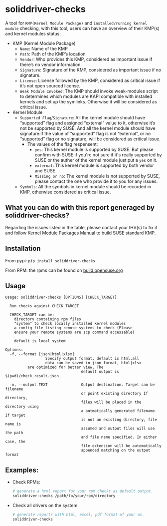 # soliddriver-checks

A tool for ```KMP(Kernel Module Package)``` and ```installed/running kernel module``` checking, with this tool, users can have an overview of their KMP(s) and kernel modules status:

- KMP (Kernel Module Package)
  - ```Name```: Name of the KMP </br>
  - ```Path```: Path of the KMP’s location </br>
  - ```Vendor```: Who provides this KMP, considered as important issue if there’s no vendor information. </br>
  - ```Signature```: Signature of the KMP, considered as important issue if no signature. </br>
  - ```License```: License followed by the KMP, considered as critical issue if it’s not open sourced license. </br>
  - ```Weak Module Invoked```: The KMP should invoke weak-modules script to determines which modules are KAPI compatible with installed kernels and set up the symlinks. Otherwise it will be considered as critical issue. </br>
- Kernel Module
  - ```Supported Flag```/```Signature```: All the kernel module should have “supported” flag and assigned “external” value to it, otherwise it’s not be supported by SUSE. And all the kernel module should have signature.If the value of “supported” flag is not “external”, or no “supported” flag or no signature, will be considered as critical issue.  </br>
    - The values of the flag respensent:
      - ```yes```: This kernel module is supported by SUSE. But please confirm with SUSE if you're not sure if it's really supported by SUSE or the auther of the kernel module just put a ```yes``` on it.
      - ```external```: This kernel module is supported by both vendor and SUSE.
      - ```Missing or no```: The kernel module is not supported by SUSE, please contact the one who provide it to you for any issues. </br>
  - ```Symbols```: All the symbols in kernel module should be recorded in KMP, otherwise considered as critical issue. </br>

## What you can do with this report generaged by soliddriver-checks?

Regarding the issues listed in the table, please contact your IHV(s) to fix it and follow  [Kernel Module Packages Manual](https://drivers.suse.com/doc/kmpm/) to build SUSE standard KMP.

## Installation

From pypi: ```pip install soliddriver-checks```

From RPM: the rpms can be found on [build.opensuse.org](https://build.opensuse.org/package/show/home:huizhizhao:soliddriver-checks/soliddriver-checks)

## Usage

```
Usage: soliddriver-checks [OPTIONS] [CHECK_TARGET]

  Run checks against CHECK_TARGET.

  CHECK_TARGET can be:
    directory containing rpm files
    "system" to check locally installed kernel modules
    a config file listing remote systems to check (Please
    ensure your remote systems are scp command accessable)

    default is local system

Options:
  -f, --format [json|html|xlsx]
  				  Specify output format, default is html,all
				  data can be saved in json format, html|xlsx 
          are optimized for better view. The
                                  default output is $(pwd)/check_result.json

  -o, --output TEXT               Output destination. Target can be filename
                                  or point existing directory If directory,
                                  files will be placed in the directory using
                                  a autmatically generated filename. If target
                                  is not an existing directory, file name is
                                  assumed and output files will use the path
                                  and file name specified. In either case, the
                                  file extension will be automatically
                                  appended matching on the output format
```

## Examples:
 - Check RPMs: </br>
   ```bash
   # generate a html report for your rpm checks as default output.
   soliddriver-checks /path/to/your/rpm/directory
   ```

 - Check all drivers on the system.
    ```bash
    # generate reports with html, excel, pdf format of your os.
    soliddriver-checks
    ```

